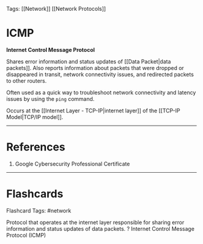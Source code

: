 Tags: [[Network]] [[Network Protocols]]
# ICMP

**Internet Control Message Protocol**

Shares error information and status updates of [[Data Packet|data packets]]. Also reports information about packets that were dropped or disappeared in transit, network connectivity issues, and redirected packets to other routers.

Often used as a quick way to troubleshoot network connectivity and latency issues by using the `ping` command.

Occurs at the [[Internet Layer - TCP-IP|internet layer]] of the [[TCP-IP Model|TCP/IP model]].

---
# References

1. Google Cybersecurity Professional Certificate

---
# Flashcards

Flashcard Tags: #network 

Protocol that operates at the internet layer responsible for sharing error information and status updates of data packets.
?
Internet Control Message Protocol (ICMP)
<!--SR:!2024-05-05,3,250-->